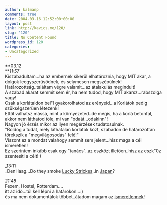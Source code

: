 ```yaml
---
author: kalmanp
comments: true
date: 2004-03-16 12:52:00+00:00
layout: post
link: http://kavics.me/120/
slug: '120'
title: No Content Found
wordpress_id: 120
categories:
- Uncategorized
---
```


**03.12  
**_11:57_  
Kiszabadultam...ha az embernek sikerül elhatároznia, hogy MIT akar, a dolgok leegyszerüsödnek, és selymesen megszépülnek!  
Határozottság..találtam végre valamit...az átalakulás megindult!  
A szabad akarat semmit sem ér, ha nem tudod, hogy MIT akarsz...rabszolga vagy!  
Csak a korlátaidon bel"l gyakorolhatod az erényeid...a Korlátok pedig szükségszerüen létezenk!  
Ettöl válhatsz mássá, mint a környezeted..de mégis, ha a korlá betonfal, akkor nem láthatod töle, mi van "odaát...odakinn"!  
Nagyon jó érzés mikor az ilyen megérzések tudatosulnak.  
"Boldog a tudat, mely láthatalan korlatok közt, szabadon de határozottan törekszik a "megvilágosodás" felé!"  
Viszont ez a mondat valahogy semmit sem jelent...hisz maga a cél ismeretlen!  
Ez szerintem inkább csak egy "tanács"..az eszközt illetöen..hisz az eszk"0z szentesíti a célt!:)




_13:11  
_DenHaag...Do they smoke [Lucky Strickes](http://images.google.nl/imgres?imgurl=https://bigdaddysmokes.com/images/products/product_144.jpg&imgrefurl=http://cigarettesmokestore.com/&h=95&w=60&sz=9&tbnid=M8btAVno_YAJ:&tbnh=76&tbnw=48&prev=/images%3Fq%3Dlucky%2Bstrikes%2Bbox%26hl%3Dnl%26lr%3D%26ie%3DUTF-8%26oe%3DUTF-8)..in [Japan](http://images.google.nl/imgres?imgurl=www.noisia.net/blue-j/photos/japan_flag.jpg&imgrefurl=http://www.noisia.net/blue-j/photos03.html&h=384&w=604&sz=147&tbnid=Aux82IdGdbEJ:&tbnh=84&tbnw=132&prev=/images%3Fq%3Djapan%2Bflag%26hl%3Dnl%26lr%3D%26ie%3DUTF-8%26oe%3DUTF-8)?




_21:48_  
Fexem, Hostel, Rotterdam....  
itt az idö...túl kell lépni a határokon...:)  
és ma nem dokumentálok többet..átadom magam az [ismeretlennek](http://www.festomuvesz.hu/goschler/kepek/2003_08_04/Ismeretlen.jpg)!
